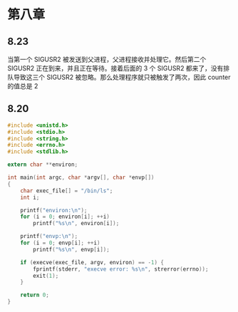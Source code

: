 # 第八章

## 8.23

当第一个 SIGUSR2 被发送到父进程，父进程接收并处理它。然后第二个 SIGUSR2 正在到来，并且正在等待。接着后面的 3 个 SIGUSR2 都来了，没有排队导致这三个 SIGUSR2 被忽略。那么处理程序就只被触发了两次，因此 counter 的值总是 2

## 8.20

```C
#include <unistd.h>
#include <stdio.h>
#include <string.h>
#include <errno.h>
#include <stdlib.h>

extern char **environ;

int main(int argc, char *argv[], char *envp[])
{
	char exec_file[] = "/bin/ls";
	int i;

	printf("environ:\n");
	for (i = 0; environ[i]; ++i)
		printf("%s\n", environ[i]);

	printf("envp:\n");
	for (i = 0; envp[i]; ++i)
		printf("%s\n", envp[i]);

	if (execve(exec_file, argv, environ) == -1) {
		fprintf(stderr, "execve error: %s\n", strerror(errno));
		exit(1);
	}

	return 0;
}
```

